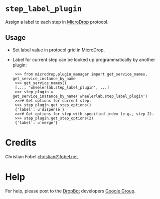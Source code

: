 # `step_label_plugin` #

Assign a label to each step in [MicroDrop][1] protocol.

## Usage ##

 - Set label value in protocol grid in MicroDrop.
 - Label for current step can be looked up programmatically by another plugin:

        >>> from microdrop.plugin_manager import get_service_names, get_service_instance_by_name
        >>> get_service_names()
        [..., 'wheelerlab.step_label_plugin', ...]
        >>> step_plugin = get_service_instance_by_name('wheelerlab.step_label_plugin')
        >>># Get options for current step.
        >>> step_plugin.get_step_options()
        {'label': u'dispense'}
        >>># Get options for step with specified index (e.g., step 2).
        >>> step_plugin.get_step_options(2)
        {'label': u'merge'}

# Credits #

Christian Fobel <christian@fobel.net>

# Help #

For help, please post to the [DropBot][2] developers [Google Group][3].


[1]: http://microfluidics.utoronto.ca/microdrop
[2]: http://microfluidics.utoronto.ca/dropbot/
[3]: https://groups.google.com/forum/#!forum/dropbot-dev
